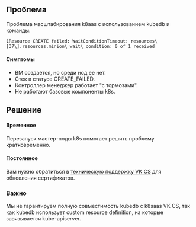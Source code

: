 Проблема
--------

Проблема масштабирования k8aas с использованием kubedb и команды:

```
1Resource CREATE failed: WaitConditionTimeout: resources\[37\].resources.minion\_wait\_condition: 0 of 1 received
```

#### Симптомы

*   ВМ создаётся, но среди нод ее нет. 
*   Стек в статусе CREATE\_FAILED. 
*   Контроллер менеджер работает "с тормозами". 
*   Не работают базовые компоненты k8s.

Решение
-------

#### Временное

Перезапуск мастер-ноды k8s помогает решить проблему кратковременно.

#### Постоянное

Вам нужно обратиться в [техническую поддержку VK CS](https://mcs.mail.ru/help/contact-us) для обновления сертификатов.

### Важно

Мы не гарантируем полную совместимость kubedb с k8saas VK CS, так как kubedb использует custom resource definition, на которые завязывается kube-apiserver.